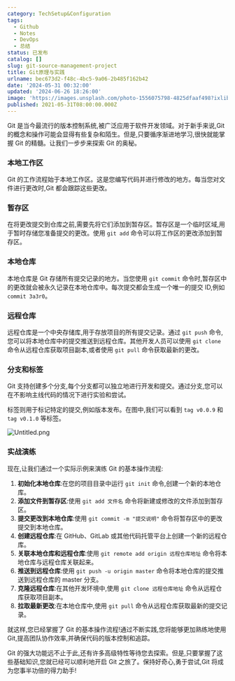 ```yaml
---
category: TechSetup&Configuration
tags:
  - Github
  - Notes
  - DevOps
  - 总结
status: 已发布
catalog: []
slug: git-source-management-project
title: Git原理与实践
urlname: bec673d2-f48c-4bc5-9a06-2b485f162b42
date: '2024-05-31 00:32:00'
updated: '2024-06-26 18:26:00'
image: 'https://images.unsplash.com/photo-1556075798-4825dfaaf498?ixlib=rb-4.0.3&q=85&fm=jpg&crop=entropy&cs=srgb'
published: 2021-05-31T08:00:00.000Z
---
```


Git 是当今最流行的版本控制系统,被广泛应用于软件开发领域。对于新手来说,Git 的概念和操作可能会显得有些复杂和陌生。但是,只要循序渐进地学习,很快就能掌握 Git 的精髓。让我们一步步来探索 Git 的奥秘。


### 本地工作区


Git 的工作流程始于本地工作区。这是您编写代码并进行修改的地方。每当您对文件进行更改时,Git 都会跟踪这些更改。


### 暂存区


在将更改提交到仓库之前,需要先将它们添加到暂存区。暂存区是一个临时区域,用于暂时存储您准备提交的更改。使用 `git add` 命令可以将工作区的更改添加到暂存区。


### 本地仓库


本地仓库是 Git 存储所有提交记录的地方。当您使用 `git commit` 命令时,暂存区中的更改就会被永久记录在本地仓库中。每次提交都会生成一个唯一的提交 ID,例如 `commit 3a3r0`。


### 远程仓库


远程仓库是一个中央存储库,用于存放项目的所有提交记录。通过 `git push` 命令,您可以将本地仓库中的提交推送到远程仓库。其他开发人员可以使用 `git clone` 命令从远程仓库获取项目副本,或者使用 `git pull` 命令获取最新的更改。


### 分支和标签


Git 支持创建多个分支,每个分支都可以独立地进行开发和提交。通过分支,您可以在不影响主线代码的情况下进行实验和尝试。


标签则用于标记特定的提交,例如版本发布。在图中,我们可以看到 `tag v0.0.9` 和 `tag v0.1.0` 等标签。


![Untitled.png](https://prod-files-secure.s3.us-west-2.amazonaws.com/5d24fe63-e567-4804-86f9-9fdc62e13082/77b77e01-3aab-4add-bdbd-7f489727861d/Untitled.png?X-Amz-Algorithm=AWS4-HMAC-SHA256&X-Amz-Content-Sha256=UNSIGNED-PAYLOAD&X-Amz-Credential=ASIAZI2LB466UEUBFGFM%2F20250416%2Fus-west-2%2Fs3%2Faws4_request&X-Amz-Date=20250416T053931Z&X-Amz-Expires=3600&X-Amz-Security-Token=IQoJb3JpZ2luX2VjELX%2F%2F%2F%2F%2F%2F%2F%2F%2F%2FwEaCXVzLXdlc3QtMiJGMEQCIHS7U0YK7UDcccs3mhB9YlYWPkvd6eMFMy3TS7JcmOj2AiAgkwPewtusf%2BVjGrm0Q81juulodmUtu00ch%2BSeV596xyr%2FAwg%2BEAAaDDYzNzQyMzE4MzgwNSIMnGeoAvtDHckswOrNKtwDWLlOwn0bWRlgk0XQa6p%2Buuj2%2FU0k7KjKYxBP35cIbqd%2Fl79Lo%2Fq4LzTOMuONsemyWYblyn28FRjeAPnqYOgpdLjZHQhcK%2BEu4W65MSJ51UX6DYG8bPcIZdpjWyxG5AMQ7TiJbIfflrNuqmyRLYIvHR3MfJ3NeWWF7XFOePGQzLXbohO%2BPKGQ%2F%2Bx%2Fuc5Fq%2BsBXQ7iwq9xkOndw%2FmvNwa4TssXV%2Blr0COUEA3AkJtoNhnrCQNBAPumdQ9kpYUGNBdJ2nfMrWBVBkH4ImkPuygAa9qA5rvv8YiKCJj2m%2F9rMeStRkpG7oEq%2FZzcx8kfA7LrY65DkEadVmFWscUaK5JaG4p9la3Lyw9zXT3POiKPhgPy9U74b%2BDISHKhzP4xiuVX4a5A72pI0uTxaKE1ZrmrDngYJgVKVk4ZcdBZG3cuk0i95I%2BQ41ZBqyf2hoE2OCRB%2FiPRiAc9DMdddWsrAI%2BSK8IDodQdx7Cg%2FQmEtqYC9BE1ohZQnsW3xYhDNhPBtU1hpcQ6B5LjyPtAfLEeHxfxOkoD14RwnlD8mn8PmKbCy5KoOSZf2p9kClxJ7h1m25XQICeBNMLG3hoWinPRY2qfjOf%2BcPXjVaqoPxMTSjNYr1cwJ8QdmSGFYZr5mpcwh%2B%2F8vwY6pgG%2FT99%2FqwFAmQqqR6Y7kp4frBax3Vk80KFgkbCpFlMDO74C6xbt4fxHslAr6GLxxefcj%2Bm0lobwA7odxP%2BkGmYbKQscE6i4XjeAIVb8Xx7gDfzYHVjGyvZpsPRfzr4%2Bdcumvte3bhLHssQVTAhXOXKcoIaIlvCvMk2ytA4Mnu4dEZxTNKE4AF7nM5Acev8NJCtZSX5bUfUWAr7UoAuMFtkrXnxBEe76&X-Amz-Signature=1f3521bbeb7de0777e18e7955324c968dc0daf0c71bd04a2b382e39821a0748b&X-Amz-SignedHeaders=host&x-id=GetObject)


### 实战演练


现在,让我们通过一个实际示例来演练 Git 的基本操作流程:

1. **初始化本地仓库**:在您的项目目录中运行 `git init` 命令,创建一个新的本地仓库。
2. **添加文件到暂存区**:使用 `git add 文件名` 命令将新建或修改的文件添加到暂存区。
3. **提交更改到本地仓库**:使用 `git commit -m "提交说明"` 命令将暂存区中的更改提交到本地仓库。
4. **创建远程仓库**:在 GitHub、GitLab 或其他代码托管平台上创建一个新的远程仓库。
5. **关联本地仓库和远程仓库**:使用 `git remote add origin 远程仓库地址` 命令将本地仓库与远程仓库关联起来。
6. **推送到远程仓库**:使用 `git push -u origin master` 命令将本地仓库的提交推送到远程仓库的 master 分支。
7. **克隆远程仓库**:在其他开发环境中,使用 `git clone 远程仓库地址` 命令从远程仓库获取项目副本。
8. **拉取最新更改**:在本地仓库中,使用 `git pull` 命令从远程仓库获取最新的提交记录。

就这样,您已经掌握了 Git 的基本操作流程!通过不断实践,您将能够更加熟练地使用 Git,提高团队协作效率,并确保代码的版本控制和追踪。


Git 的强大功能远不止于此,还有许多高级特性等待您去探索。但是,只要掌握了这些基础知识,您就已经可以顺利地开启 Git 之旅了。保持好奇心,勇于尝试,Git 将成为您事半功倍的得力助手!

